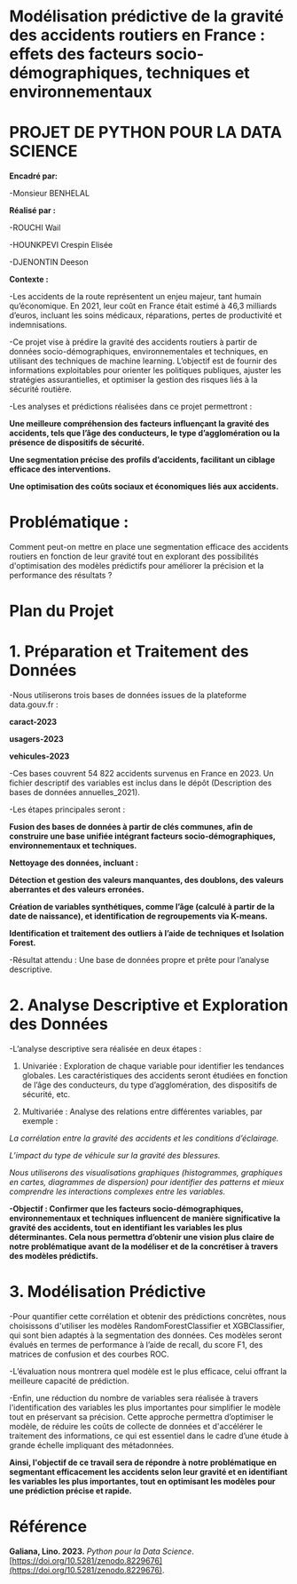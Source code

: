 # Modélisation prédictive de la gravité des accidents routiers en France : effets des facteurs socio-démographiques, techniques et environnementaux

# PROJET DE PYTHON POUR LA DATA SCIENCE

**Encadré par:**

-Monsieur BENHELAL

**Réalisé par :**

-ROUCHI Wail

-HOUNKPEVI Crespin Elisée

-DJENONTIN Deeson

**Contexte :**

-Les accidents de la route représentent un enjeu majeur, tant humain qu’économique. En 2021, leur coût en France était estimé à 46,3 milliards d’euros, incluant les soins médicaux, réparations, pertes de productivité et indemnisations.

-Ce projet vise à prédire la gravité des accidents routiers à partir de données socio-démographiques, environnementales et techniques, en utilisant des techniques de machine learning. L’objectif est de fournir des informations exploitables pour orienter les politiques publiques, ajuster les stratégies assurantielles, et optimiser la gestion des risques liés à la sécurité routière.

-Les analyses et prédictions réalisées dans ce projet permettront :

**Une meilleure compréhension des facteurs influençant la gravité des accidents, tels que l’âge des conducteurs, le type d’agglomération ou la présence de dispositifs de sécurité.**

**Une segmentation précise des profils d’accidents, facilitant un ciblage efficace des interventions.**

**Une optimisation des coûts sociaux et économiques liés aux accidents.**

# Problématique : 

Comment peut-on mettre en place une segmentation efficace des accidents routiers en fonction de leur gravité tout en explorant des possibilités d'optimisation des modèles prédictifs pour améliorer la précision et la performance des résultats ? 

# Plan du Projet

# 1. Préparation et Traitement des Données
-Nous utiliserons trois bases de données issues de la plateforme data.gouv.fr :

**caract-2023**

**usagers-2023**

**vehicules-2023**

-Ces bases couvrent 54 822 accidents survenus en France en 2023. Un fichier descriptif des variables est inclus dans le dépôt (Description des bases de données annuelles_2021).

-Les étapes principales seront :

**Fusion des bases de données à partir de clés communes, afin de construire une base unifiée intégrant facteurs socio-démographiques, environnementaux et techniques.**

**Nettoyage des données, incluant :**

**Détection et gestion des valeurs manquantes, des doublons, des valeurs aberrantes et des valeurs erronées.**

**Création de variables synthétiques, comme l’âge (calculé à partir de la date de naissance), et identification de regroupements via K-means.**

**Identification et traitement des outliers à l’aide de techniques et Isolation Forest.**

-Résultat attendu : Une base de données propre et prête pour l’analyse descriptive.

# 2. Analyse Descriptive et Exploration des Données

-L’analyse descriptive sera réalisée en deux étapes :

1) Univariée : Exploration de chaque variable pour identifier les tendances globales. Les caractéristiques des accidents seront étudiées en fonction de l’âge des conducteurs, du type d’agglomération, des dispositifs de sécurité, etc.

2) Multivariée : Analyse des relations entre différentes variables, par exemple :

*La corrélation entre la gravité des accidents et les conditions d’éclairage.*

*L’impact du type de véhicule sur la gravité des blessures.*

*Nous utiliserons des visualisations graphiques (histogrammes, graphiques en cartes, diagrammes de dispersion) pour identifier des patterns et mieux comprendre les interactions complexes entre les variables.*

**-Objectif : Confirmer que les facteurs socio-démographiques, environnementaux et techniques influencent de manière significative la gravité des accidents, tout en identifiant les variables les plus déterminantes. Cela nous permettra d’obtenir une vision plus claire de notre problématique avant de la modéliser et de la concrétiser à travers des modèles prédictifs.**

# 3. Modélisation Prédictive

-Pour quantifier cette corrélation et obtenir des prédictions concrètes, nous choisissons d'utiliser les modèles RandomForestClassifier et XGBClassifier, qui sont bien adaptés à la segmentation des données. Ces modèles seront évalués en termes de performance à l’aide de recall, du score F1, des matrices de confusion et des courbes ROC.

-L’évaluation nous montrera quel modèle est le plus efficace, celui offrant la meilleure capacité de prédiction.



-Enfin, une réduction du nombre de variables sera réalisée à travers l'identification des variables les plus importantes pour simplifier le modèle tout en préservant sa précision. Cette approche permettra d’optimiser le modèle, de réduire les coûts de collecte de données et d'accélérer le traitement des informations, ce qui est essentiel dans le cadre d’une étude à grande échelle impliquant des métadonnées.

**Ainsi, l'objectif de ce travail sera de répondre à notre problématique en segmentant efficacement les accidents selon leur gravité et en identifiant les variables les plus importantes, tout en optimisant les modèles pour une prédiction précise et rapide.**

# Référence

**Galiana, Lino. 2023.** *Python pour la Data Science*. [https://doi.org/10.5281/zenodo.8229676](https://doi.org/10.5281/zenodo.8229676).
